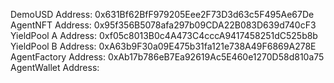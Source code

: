 DemoUSD Address: 0x631Bf62BfF979205Eee2F73D3d63c5F495Ae67De
AgentNFT Address: 0x95f356B5078afa297b09CDA22B083D639d740cF3
YieldPool A Address: 0xf05c8013B0c4A473C4cccA9417458251dC525b8b
YieldPool B Address: 0xA63b9F30a09E475b31fa121e738A49F6869A278E
AgentFactory Address: 0xAb17b786eB7Ea92619Ac5E460e1270D58d810a75
AgentWallet Address: 